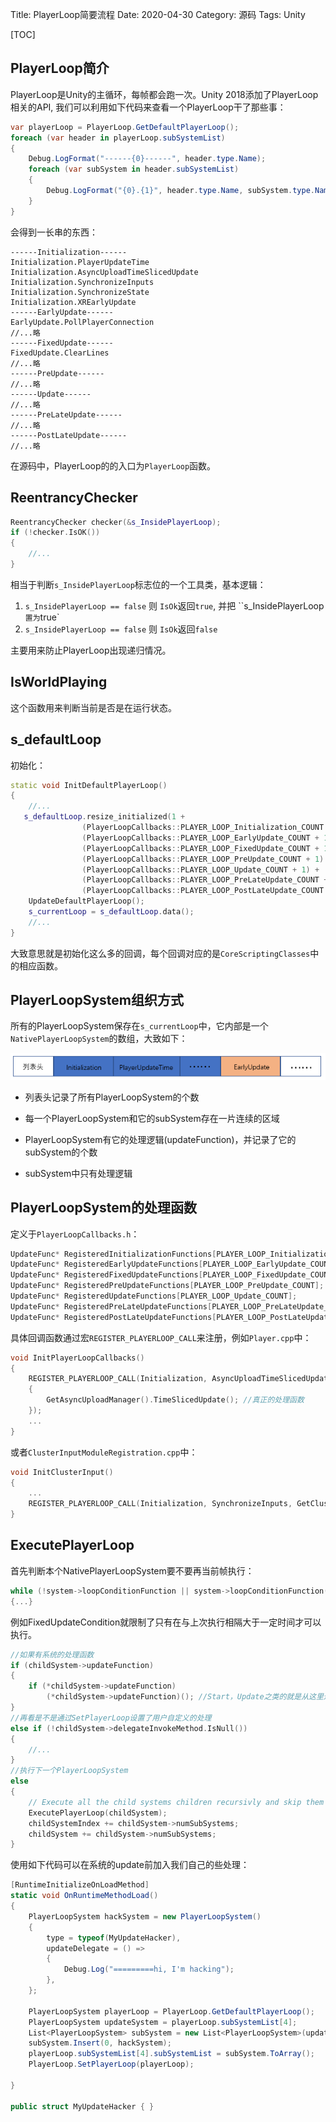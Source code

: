 Title: PlayerLoop简要流程
Date: 2020-04-30
Category: 源码
Tags: Unity



[TOC]

## PlayerLoop简介

PlayerLoop是Unity的主循环，每帧都会跑一次。Unity 2018添加了PlayerLoop相关的API, 我们可以利用如下代码来查看一个PlayerLoop干了那些事：

```csharp
var playerLoop = PlayerLoop.GetDefaultPlayerLoop();
foreach (var header in playerLoop.subSystemList)
{
    Debug.LogFormat("------{0}------", header.type.Name);
    foreach (var subSystem in header.subSystemList)
    {
        Debug.LogFormat("{0}.{1}", header.type.Name, subSystem.type.Name);
    }
}
```

会得到一长串的东西：

```
------Initialization------
Initialization.PlayerUpdateTime
Initialization.AsyncUploadTimeSlicedUpdate
Initialization.SynchronizeInputs
Initialization.SynchronizeState
Initialization.XREarlyUpdate
------EarlyUpdate------
EarlyUpdate.PollPlayerConnection
//...略
------FixedUpdate------
FixedUpdate.ClearLines
//...略
------PreUpdate------
//...略
------Update------
//...略
------PreLateUpdate------
//...略
------PostLateUpdate------
//...略
```

在源码中，PlayerLoop的的入口为`PlayerLoop`函数。

## ReentrancyChecker

```cpp
ReentrancyChecker checker(&s_InsidePlayerLoop);
if (!checker.IsOK())
{
	//...
}
```

相当于判断`s_InsidePlayerLoop`标志位的一个工具类，基本逻辑：

1. `s_InsidePlayerLoop == false` 则 `IsOk`返回`true`, 并把 ``s_InsidePlayerLoop `置为`true`
2. `s_InsidePlayerLoop == false` 则 `IsOk`返回`false`

主要用来防止PlayerLoop出现递归情况。

## IsWorldPlaying

这个函数用来判断当前是否是在运行状态。

## s_defaultLoop

初始化：

```cpp
static void InitDefaultPlayerLoop()
{
    //...
   s_defaultLoop.resize_initialized(1 + 
                (PlayerLoopCallbacks::PLAYER_LOOP_Initialization_COUNT + 1) +
                (PlayerLoopCallbacks::PLAYER_LOOP_EarlyUpdate_COUNT + 1) + 
                (PlayerLoopCallbacks::PLAYER_LOOP_FixedUpdate_COUNT + 1) +
                (PlayerLoopCallbacks::PLAYER_LOOP_PreUpdate_COUNT + 1) + 
                (PlayerLoopCallbacks::PLAYER_LOOP_Update_COUNT + 1) +
                (PlayerLoopCallbacks::PLAYER_LOOP_PreLateUpdate_COUNT + 1) + 
                (PlayerLoopCallbacks::PLAYER_LOOP_PostLateUpdate_COUNT + 1));
    UpdateDefaultPlayerLoop();
    s_currentLoop = s_defaultLoop.data();
    //...
}
```

大致意思就是初始化这么多的回调，每个回调对应的是`CoreScriptingClasses`中的相应函数。

## PlayerLoopSystem组织方式

所有的PlayerLoopSystem保存在`s_currentLoop`中，它内部是一个`NativePlayerLoopSystem`的数组，大致如下：

![1588249654028](./1588249654028.png)

- 列表头记录了所有PlayerLoopSystem的个数

- 每一个PlayerLoopSystem和它的subSystem存在一片连续的区域

- PlayerLoopSystem有它的处理逻辑(updateFunction)，并记录了它的subSystem的个数

- subSystem中只有处理逻辑


## PlayerLoopSystem的处理函数
定义于`PlayerLoopCallbacks.h`：

```cpp
UpdateFunc* RegisteredInitializationFunctions[PLAYER_LOOP_Initialization_COUNT];
UpdateFunc* RegisteredEarlyUpdateFunctions[PLAYER_LOOP_EarlyUpdate_COUNT];
UpdateFunc* RegisteredFixedUpdateFunctions[PLAYER_LOOP_FixedUpdate_COUNT];
UpdateFunc* RegisteredPreUpdateFunctions[PLAYER_LOOP_PreUpdate_COUNT];
UpdateFunc* RegisteredUpdateFunctions[PLAYER_LOOP_Update_COUNT];
UpdateFunc* RegisteredPreLateUpdateFunctions[PLAYER_LOOP_PreLateUpdate_COUNT];
UpdateFunc* RegisteredPostLateUpdateFunctions[PLAYER_LOOP_PostLateUpdate_COUNT];
```

具体回调函数通过宏`REGISTER_PLAYERLOOP_CALL`来注册，例如`Player.cpp`中：

```cpp
void InitPlayerLoopCallbacks()
{
    REGISTER_PLAYERLOOP_CALL(Initialization, AsyncUploadTimeSlicedUpdate,
    {
        GetAsyncUploadManager().TimeSlicedUpdate(); //真正的处理函数
    });
    ...
}
```

或者`ClusterInputModuleRegistration.cpp`中：

```cpp
void InitClusterInput()
{
	...
    REGISTER_PLAYERLOOP_CALL(Initialization, SynchronizeInputs, GetClusterInputModule()->Update());
}
```



  

## ExecutePlayerLoop

首先判断本个NativePlayerLoopSystem要不要再当前帧执行：

```cpp
while (!system->loopConditionFunction || system->loopConditionFunction())
{...}
```

例如FixedUpdateCondition就限制了只有在与上次执行相隔大于一定时间才可以执行。

```cpp
//如果有系统的处理函数
if (childSystem->updateFunction)
{
    if (*childSystem->updateFunction)
        (*childSystem->updateFunction)(); //Start，Update之类的就是从这里进来的
}
//再看是不是通过SetPlayerLoop设置了用户自定义的处理
else if (!childSystem->delegateInvokeMethod.IsNull())
{
    //...
}
//执行下一个PlayerLoopSystem
else
{
    // Execute all the child systems children recursivly and skip them in this loop
    ExecutePlayerLoop(childSystem);
    childSystemIndex += childSystem->numSubSystems;
    childSystem += childSystem->numSubSystems;
}
```

使用如下代码可以在系统的update前加入我们自己的些处理：

```csharp
[RuntimeInitializeOnLoadMethod]
static void OnRuntimeMethodLoad()
{
    PlayerLoopSystem hackSystem = new PlayerLoopSystem()
    {
        type = typeof(MyUpdateHacker),
        updateDelegate = () => 
        {
            Debug.Log("=========hi, I'm hacking");
        },
    };

    PlayerLoopSystem playerLoop = PlayerLoop.GetDefaultPlayerLoop();
    PlayerLoopSystem updateSystem = playerLoop.subSystemList[4];
    List<PlayerLoopSystem> subSystem = new List<PlayerLoopSystem>(updateSystem.subSystemList);
    subSystem.Insert(0, hackSystem);
    playerLoop.subSystemList[4].subSystemList = subSystem.ToArray();
    PlayerLoop.SetPlayerLoop(playerLoop);

}

public struct MyUpdateHacker { }
```



